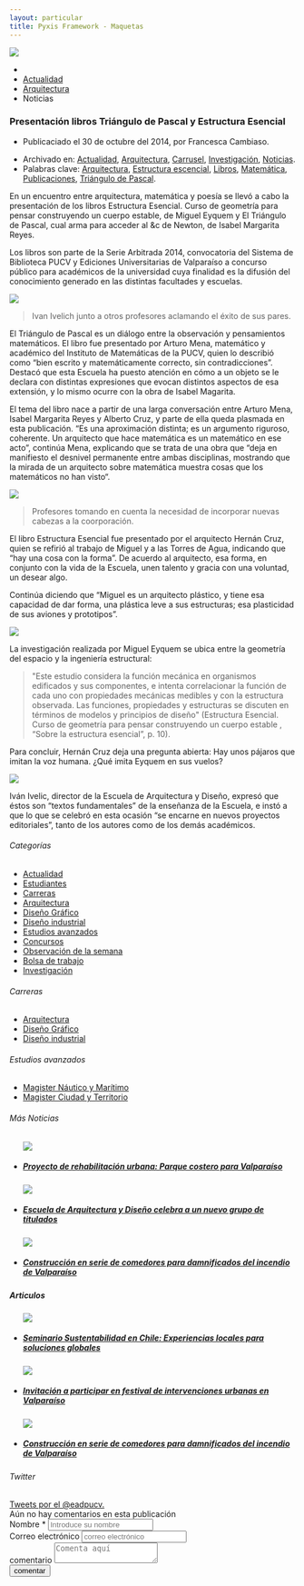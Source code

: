 ```yaml
---
layout: particular
title: Pyxis Framework - Maquetas
---
```


<div class='ocultar-desborde relativo alto-lg'>
  <div class='absoluto ancho-completo alto-lg'>
    <div class='cf h80 absoluto abs-inf ancho-completo'>
    <div id='fondo-publicacion' class='pag sin-relleno ancho-xs'>
    </div>
    </div>
  </div>
<img class='ancho-completo fijo atras mas-atras noticia' src="http://www.ead.pucv.cl/wp-content/uploads/2014/12/DSC_1408-1400x927.jpg">
</div>

<div style='background: url("{{ site.baseurl }}/img/ruido-fondo-pyxis.png") repeat center' id='post'>
<div class='al-frente cf margen-especial relleno-especial'>
<div class='pag cf'>
    <ul id="breadcrumb" class='sin-relleno'>
      <li><a href='#'><i class='icn icn-hogar'></i></a></li>
      <li><a href='#' class='md'>Actualidad</a></li>
      <li><a href='#'>Arquitectura</a></li>
      <li><a>Noticias</a></li>
    </ul> 
      <h3 class='lg entry-title'>Presentación libros Triángulo de Pascal y Estructura Esencial</h3>
      <aside class='entry-details'>
      <ul class='sm sin-relleno al-frente sin-margen'>
        <li class='sm sin-estilo negro-fundido italica sombra-cabecera-claro-xs'>Publicaciado el 30 de octubre del 2014, por Francesca Cambiaso.</li>
      </ul>
      </aside>
<div class='col-md-9 col-sm-9 col-xs-12'>
  <div class='fila'>
<article class='h-entry margen-sup-xs'>
<div class='e-content p-sumary p-name'>
      <ul class='xs sin-relleno al-frente relleno-inf-sm sin-margen oculto-xs'>
        <li class='sin-estilo sans negro-fundido semi-gruesa relleno-sup-sm sombra-cabecera-claro-xs'><i class='icn icn-marcador relleno-der-xs'></i>Archivado en: <a href='#' class='sans semi-gruesa'>Actualidad</a>, <a class='sans semi-gruesa' href='#'>Arquitectura</a>, <a class='semi-gruesa sans' href='#' class='sans semi-gruesa'>Carrusel</a>, <a href='#' class='sans semi-gruesa'>Investigación</a>, <a class='semi-gruesa sans' href='#' class='sans semi-gruesa'>Noticias</a>.</li>
        <li class='sin-estilo sans negro-fundido semi-gruesa sombra-cabecera-claro-xs'><i class='icn icn-etiqueta relleno-der-xs'></i>Palabras clave: <a href='#' class='semi-gruesa sans'> Arquitectura</a>, <a class='semi-gruesa sans' href='#' class='semi-gruesa sans'>Estructura escencial</a>, <a class='semi-gruesa sans' href='#' class='sans'>Libros</a>, <a class='semi-gruesa sans' href='#' class='sans semi-gruesa'>Matemática</a>, <a href='#' class='sans semi-gruesa'>Publicaciones</a>, <a href='#' class='sans semi-gruesa'>Triángulo de Pascal</a>.</li>
      </ul>
	<p class='sm'>En un encuentro entre arquitectura, matemática y poesía se llevó a cabo la presentación de los libros Estructura Esencial. Curso de geometría para pensar construyendo un cuerpo estable, de Miguel Eyquem y El Triángulo de Pascal, cual arma para acceder al &c de Newton, de Isabel Margarita Reyes.</p>
	<p class='sm'>Los libros son parte de la Serie Arbitrada 2014, convocatoria del Sistema de Biblioteca PUCV y Ediciones Universitarias de Valparaíso a concurso público para académicos de la universidad cuya finalidad es la difusión del conocimiento generado en las distintas facultades y escuelas.</p>
	<img class='ancho-completo borde radio-md' src='http://www.ead.pucv.cl/wp-content/uploads/2014/12/DSC_13881.jpg'>
	<blockquote class='pie-de-foto rojo'>Ivan Ivelich junto a otros profesores aclamando el éxito de sus pares.</blockquote>	
	<p class='sm'>El Triángulo de Pascal  es un diálogo entre la observación y pensamientos matemáticos. El libro fue presentado por Arturo Mena, matemático y académico del Instituto de Matemáticas de la PUCV, quien lo describió como “bien escrito y matemáticamente correcto, sin contradicciones”. Destacó que esta Escuela ha puesto atención en cómo a un objeto se le declara con distintas expresiones que evocan distintos aspectos de esa extensión, y lo mismo ocurre con la obra de Isabel Magarita.</p>
	<p class='sm'>El tema del libro nace a partir de una larga conversación entre Arturo Mena, Isabel Margarita Reyes y Alberto Cruz, y parte de ella queda plasmada en esta publicación. “Es una aproximación distinta; es un argumento riguroso, coherente. Un arquitecto que hace matemática es un matemático en ese acto”, continúa Mena, explicando que se trata de una obra que “deja en manifiesto el desnivel permanente entre ambas disciplinas, mostrando que la mirada de un arquitecto sobre matemática muestra cosas que los matemáticos no han visto“.</p>
	<img class='ancho-completo borde radio-md' src='http://www.ead.pucv.cl/wp-content/uploads/2014/12/DSC_1376.jpg'>
	<blockquote class='pie-de-foto'>Profesores tomando en cuenta la necesidad de incorporar nuevas cabezas a la coorporación.</blockquote>
	<p class='sm'>El libro Estructura Esencial fue presentado por el arquitecto Hernán Cruz, quien se refirió al trabajo de Miguel y a las Torres de Agua, indicando que “hay una cosa con la forma”. De acuerdo al arquitecto, esa forma, en conjunto con la vida de la Escuela, unen talento y gracia con una voluntad, un desear algo.</p>
	<p class='sm'>Continúa diciendo que “Miguel es un arquitecto plástico, y  tiene esa capacidad de dar forma, una plástica leve a sus estructuras; esa plasticidad de sus aviones y prototipos”.</p>
	<img class='ancho-completo borde radio-md' src='http://www.ead.pucv.cl/wp-content/uploads/2014/12/DSC_1402.jpg'>
	<p class='sm'>La investigación realizada por Miguel Eyquem se ubica entre la geometría del espacio y la ingeniería estructural:</p>
	<blockquote class='sm .wp-caption-text'>"Este estudio considera la función mecánica en organismos edificados y sus componentes, e intenta correlacionar la función de cada uno con propiedades mecánicas medibles y con la estructura observada. Las funciones, propiedades y estructuras se discuten en términos de modelos y principios de diseño" (Estructura Esencial. Curso de geometría para pensar construyendo un cuerpo estable , “Sobre la estructura esencial”, p. 10).</blockquote>
	<p class='sm'>Para concluir, Hernán Cruz deja una pregunta abierta: Hay unos pájaros que imitan la voz humana. ¿Qué imita Eyquem en sus vuelos?</p>
	<img class='ancho-completo borde radio-md' src='http://www.ead.pucv.cl/wp-content/uploads/2014/12/DSC_1408.jpg'>
	<p class='sm'>Iván Ivelic, director de la Escuela de Arquitectura y Diseño, expresó que éstos son “textos fundamentales” de la enseñanza de la Escuela, e instó a que lo que se celebró en esta ocasión “se encarne en nuevos proyectos editoriales”, tanto de los autores como de los demás académicos.</p>
</div>
</article>
</div>
</div>
<div class='fila'>
<aside id='sidebar'>
<div class='col-md-3 col-sm-3'>
     <h6 class='xs seccion margen-sup'>Categorías</h6>
      <ul class='xs sin-relleno'>
        <li class='sin-estilo'><a href='#'>Actualidad</a></li>
        <li class='sin-estilo'><a href='#'>Estudiantes</a></li>
        <li class='sin-estilo'><a href='#'>Carreras</a></li>
        <li class='sin-estilo'><a href='#'>Arquitectura</a></li>
        <li class='sin-estilo'><a href='#'>Diseño Gráfico</a></li>
        <li class='sin-estilo'><a href='#'>Diseño industrial</a></li>
        <li class='sin-estilo'><a href='#'>Estudios avanzados</a></li>
        <li class='sin-estilo'><a href='#'>Concursos</a></li>
        <li class='sin-estilo'><a href='#'>Observación de la semana</a></li>
        <li class='sin-estilo'><a href='#'>Bolsa de trabajo</a></li>
        <li class='sin-estilo'><a href='#'>Investigación</a></li>
      </ul>
      <h6 class='xs seccion margen-sup'>Carreras</h6>
      <ul class='xs sin-relleno'>
        <li class='relleno-vertical-xs borde inf-lineal-xs sup-lineal-xs sin-estilo rojo'><a href='#'>Arquitectura</a></li>
        <li class='sin-estilo'><a href='#'>Diseño Gráfico</a></li>
        <li class='sin-estilo'><a href='#'>Diseño industrial</a></li>
      </ul>
      <h6 class='xs seccion margen-sup'>Estudios avanzados</h6>
      <ul class='xs sin-relleno'>
        <li class='sin-estilo'><a href='#'>Magister Náutico y Marítimo</a></li>
        <li class='sin-estilo'><a href='#'>Magister Ciudad y Territorio</a></li>
      </ul>
    <h6 class='xs seccion margen-sup'><i class='icn icn-noticias relleno-der-xs'></i>Más Noticias</h6>
    <ul class='xs sin-relleno'>
      <a href='#'>
      <img src='http://www.ead.pucv.cl/wp-content/uploads/2014/12/P1020763-850x637.jpg'>
      </a>
      <li class='sin-estilo'><h5 class='xs'><a href='#'>Proyecto de rehabilitación urbana: Parque costero para Valparaíso</a></h5></li>
      <img class='margen-sup-sm' src='http://www.ead.pucv.cl/wp-content/uploads/2014/09/DSC_0675.jpg'>
      <li class='sin-estilo'><h5 class='xs'><a href='#'>Escuela de Arquitectura y Diseño celebra a un nuevo grupo de titulados</a></h5></li>
      <img class='margen-sup-sm' src='http://www.ead.pucv.cl/wp-content/uploads/2014/09/IMG_0131.jpg'>
      <li class='sin-estilo'><h5 class='xs'><a href='#'>Construcción en serie de comedores para damnificados del incendio de Valparaíso</a></h5></li>
    </ul>
    <h5 class='xs interletraje-xs negro condensado gruesa margen-sup-md altas'><i class='icn icn-noticias relleno-der-xs'></i>Articulos</h5>
    <ul class='xs sin-relleno'>
      <img src='http://www.ead.pucv.cl/wp-content/uploads/2014/12/corte.jpg'>
      <li class='sin-estilo'><h5 class='xs'><a href='#'>Seminario Sustentabilidad en Chile: Experiencias locales para soluciones globales</a></h5></li>
      <img class='margen-sup-sm' src='http://www.ead.pucv.cl/wp-content/uploads/2014/10/Afiche.jpg'>
      <li class='sin-estilo'><h5 class='xs'><a href='#'>Invitación a participar en festival de intervenciones urbanas en Valparaíso</a></h5></li>
      <img class='margen-sup-sm' src='http://www.ead.pucv.cl/wp-content/uploads/2014/04/DSC_0357.jpg'>
      <li class='sin-estilo'><h5 class='xs'><a href='#'>Construcción en serie de comedores para damnificados del incendio de Valparaíso</a></h5></li>
    </ul>
    <h6 class='xs seccion margen-sup'><i class='icn icn-twitter relleno-der-xs'></i>Twitter</h6>
    <a class="twitter-timeline" href="https://twitter.com/eadpucv" data-widget-id="556872650858201090">Tweets por el @eadpucv.</a>
    <script>!function(d,s,id){var js,fjs=d.getElementsByTagName(s)[0],p=/^http:/.test(d.location)?'http':'https';if(!d.getElementById(id)){js=d.createElement(s);js.id=id;js.src=p+"://platform.twitter.com/widgets.js";fjs.parentNode.insertBefore(js,fjs);}}(document,"script","twitter-wjs");</script>
</div> <!-- fin de fila -->
</aside>
</div>
</div>
  <div class='pag'>
    <div class='fila'>
      <div class='col-md-6 margen-inf-sm'>
        Aún no hay comentarios en esta publicación
      </div>
      <div class='col-md-6'>
        <form role="form">
                    <div class="form-group">
                    <label for="nombre">Nombre *</label>
                    <input type="text" class="form-control" id="nombre" placeholder="Introduce su nombre" required />
                    </div>
                    <div class="form-group">
                    <label for="correo-electronico">Correo electrónico</label>
                    <input type="email" class="form-control" id="correo-electronico" placeholder="correo electrónico">
                    </div>
                    <div class='form-group'>
                    <label>comentario</label>
                    <textarea placeholder='Comenta aquí' required></textarea>
                    </div>
                    <button type="submit" class="btn btn-default">comentar</button>
        </form>
      </div>
    </div>
  </div>
  </div>

</div>